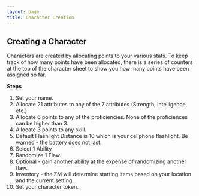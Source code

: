 ```yaml
---
layout: page
title: Character Creation
---
```


## Creating a Character ##

Characters are created by allocating points to your various stats. To keep track of how many points have been allocated, there is a series of counters at the top of the character sheet to show you how many points have been assigned so far.


**Steps**

1. Set your name.
2. Allocate 21 attributes to any of the 7 attributes (Strength, Intelligence, etc.)
3. Allocate 6 points to any of the proficiencies. None of the proficiences can be higher than 3.
4. Allocate 3 points to any skill.
5. Default Flashlight Distance is 10 which is your cellphone flashlight. Be warned - the battery does not last. 
6. Select 1 Ability
7. Randomize 1 Flaw.
9. Optional - gain another ability at the expense of randomizing another flaw.
10. Inventory - the ZM will determine starting items based on your location and the current setting. 
11. Set your character token. 
